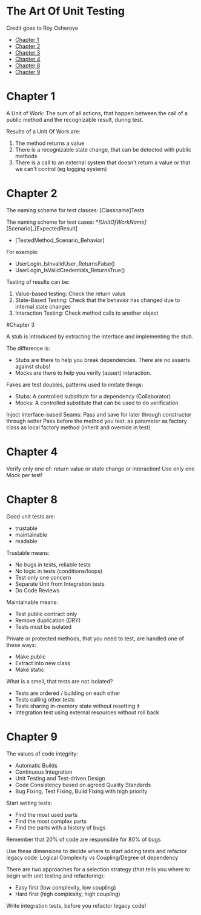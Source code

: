 # The Art Of Unit Testing
Credit goes to Roy Osherove

- [Chapter 1](#)
- [Chapter 2](#)
- [Chapter 3](#)
- [Chapter 4](#)
- [Chapter 8](#)
- [Chapter 9](#)

# Chapter 1

A Unit of Work: The sum of all actions, that happen between the call of a public method and the recognizable result, during test.

Results of a Unit Of Work are:
1. The method returns a value
2. There is a recognizable state change, that can be detected with public methods
3. There is a call to an external system that doesn't return a value or that we can't control (eg logging system)

# Chapter 2
The naming scheme for test classes: [Classname]Tests

The naming scheme for test cases:
*_[UnitOfWorkName]_[Scenario]_[ExpectedResult]
* [TestedMethod_Scenario_Behavior]

For example:
* UserLogin_IsInvalidUser_ReturnsFalse()
* UserLogin_IsValidCredentials_ReturnsTrue()

Testing of results can be:
1. Value-based testing: Check the return value
2. State-Based Testing: Check that the behavior has changed due to internal state changes
3. Interaction Testing: Check method calls to another object

#Chapter 3

A stub is introduced by extracting the interface and implementing the stub.

The difference is: 
* Stubs are there to help you break dependencies. There are no asserts against stubs!
* Mocks are there to help you verify (assert) interaction.

Fakes are test doubles, patterns used to imitate things:
* Stubs: A controlled substitute for a dependency (Collaborator)
* Mocks: A controlled substitute that can be used to do verification

Inject Interface-based Seams:
Pass and save for later
 through constructor
 through setter
Pass before the method you test:
  as parameter
  as factory class
  as local factory method (inherit and override in test)

# Chapter 4

Verify only one of: return value or state change or interaction!
Use only one Mock per test!

# Chapter 8

Good unit tests are:
* trustable
* maintainable
* readable

Trustable means:
* No bugs in tests, reliable tests
* No logic in tests (conditions/loops)
* Test only one concern
* Separate Unit from Integration tests
* Do Code Reviews

Maintainable means:
* Test public contract only
* Remove duplication (DRY)
* Tests must be isolated

Private or protected methods, that you need to test, are handled one of these ways:
* Make public
* Extract into new class
* Make static

What is a smell, that tests are not isolated?
* Tests are ordered / building on each other
* Tests calling other tests
* Tests sharing in-memory state without resetting it
* Integration test using external resources without roll back

# Chapter 9

The values of code integrity:
* Automatic Builds
* Continuous Integration
* Unit Testing and Test-driven Design
* Code Consistency based on agreed Quality Standards
* Bug Fixing, Test Fixing, Build Fixing with high priority

Start writing tests:
* Find the most used parts
* Find the most complex parts
* Find the parts with a history of bugs

Remember that 20% of code are responsible for 80% of bugs

Use these dimensions to decide where to start adding tests and refactor legacy code: Logical Complexity vs Coupling/Degree of dependency


There are two approaches for a selection strategy (that tells you where to begin with unit testing and refactoring):
* Easy first (low complexity, low coupling)
* Hard first (high complexity, high coupling)

Write integration tests, before you refactor legacy code!